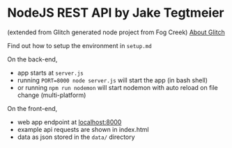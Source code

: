# NodeJS REST API by Jake Tegtmeier
(extended from Glitch generated node project from Fog Creek)
[About Glitch](https://glitch.com/about)

Find out how to setup the environment in `setup.md`

On the back-end,
- app starts at `server.js`
- running `PORT=8000 node server.js` will start the app (in bash shell)
- or running `npm run nodemon` will start nodemon with auto reload on file change (multi-platform)


On the front-end,
- web app endpoint at [localhost:8000](http://localhost:8000)
- example api requests are shown in index.html
- data as json stored in the `data/` directory
